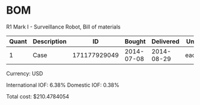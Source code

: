 # BOM
R1 Mark I - Surveillance Robot, Bill of materials

| Quant | Description          | ID                 | Bought     | Delivered  | Unit | Charge | Taxes |   Cost |
|-------|----------------------|--------------------|------------|------------|------|--------|-------|--------|
|     1 | Case                 |       171177929049 | 2014-07-08 | 2014-08-29 | each |  22.50 | 00.00 |  00.00 |

Currency: USD

International IOF: 6.38%
Domestic IOF: 0.38%

Total cost: $210.4784054
